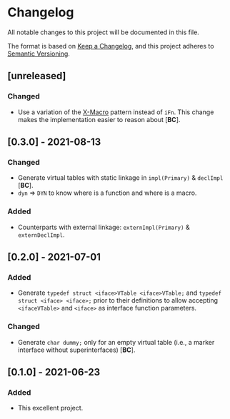 # Changelog
All notable changes to this project will be documented in this file.

The format is based on [Keep a Changelog](https://keepachangelog.com/en/1.0.0/),
and this project adheres to [Semantic Versioning](https://semver.org/spec/v2.0.0.html).

## [unreleased]

### Changed

 - Use a variation of the [X-Macro] pattern instead of `iFn`. This change makes the implementation easier to reason about [**BC**].

[X-Macro]: https://en.wikipedia.org/wiki/X_Macro

## [0.3.0] - 2021-08-13

### Changed

 - Generate virtual tables with static linkage in `impl(Primary)` & `declImpl` [**BC**].
 - `dyn` => `DYN` to know where is a function and where is a macro.

### Added

 - Counterparts with external linkage: `externImpl(Primary)` & `externDeclImpl`.

## [0.2.0] - 2021-07-01

### Added

 - Generate `typedef struct <iface>VTable <iface>VTable;` and `typedef struct <iface> <iface>;` prior to their definitions to allow accepting `<ifaceVTable>` and `<iface>` as interface function parameters.

### Changed

 - Generate `char dummy;` only for an empty virtual table (i.e., a marker interface without superinterfaces) [**BC**].

## [0.1.0] - 2021-06-23

### Added

 - This excellent project.
